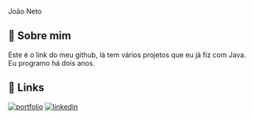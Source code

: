 João Neto


## 🚀 Sobre mim
Este é o link do meu github, lá tem vários projetos que eu já fiz com Java. Eu programo há dois anos. 



## 🔗 Links
[![portfolio](https://img.shields.io/badge/my_portfolio-000?style=for-the-badge&logo=ko-fi&logoColor=white)](https://github.com/Jbfaneto)
[![linkedin](https://img.shields.io/badge/linkedin-0A66C2?style=for-the-badge&logo=linkedin&logoColor=white)](https://www.linkedin.com/in/jo%C3%A3o-batista-faria-neto-8a7b56140/)

